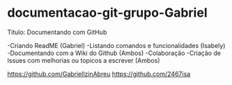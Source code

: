 # documentacao-git-grupo-Gabriel
Titulo:
Documentando com GitHub

-Criando ReadME (Gabriel)
-Listando comandos e funcionalidades (Isabely)
-Documentando com a Wiki do Github (Ambos)
-Colaboração 
-Criação de Issues com melhorias ou topicos a escrever (Ambos)


https://github.com/GabriellzinAbreu
https://github.com/2467isa